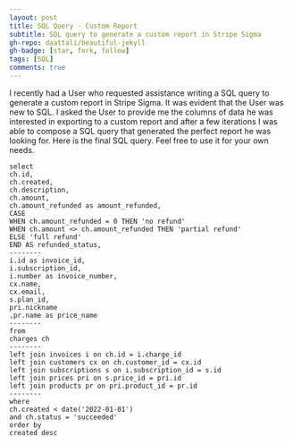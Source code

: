 ```yaml
---
layout: post
title: SQL Query - Custom Report
subtitle: SQL query to generate a custom report in Stripe Sigma
gh-repo: daattali/beautiful-jekyll
gh-badge: [star, fork, follow]
tags: [SQL]
comments: true
---
```


I recently had a User who requested assistance writing a SQL query to generate a custom report in Stripe Sigma. 
It was evident that the User was new to SQL. I asked the User to provide me the columns of data he was interested 
in exporting to a custom report and after a few iterations I was able to compose a SQL query that generated the 
perfect report he was looking for. Here is the final SQL query. Feel free to use it for your own needs.

~~~
select
ch.id,
ch.created,
ch.description,
ch.amount,
ch.amount_refunded as amount_refunded,
CASE
WHEN ch.amount_refunded = 0 THEN 'no refund'
WHEN ch.amount <> ch.amount_refunded THEN 'partial refund'
ELSE 'full refund'
END AS refunded_status,
--------
i.id as invoice_id,
i.subscription_id,
i.number as invoice_number,
cx.name,
cx.email,
s.plan_id,
pri.nickname
,pr.name as price_name
--------
from
charges ch
--------
left join invoices i on ch.id = i.charge_id
left join customers cx on ch.customer_id = cx.id
left join subscriptions s on i.subscription_id = s.id
left join prices pri on s.price_id = pri.id
left join products pr on pri.product_id = pr.id
--------
where
ch.created < date('2022-01-01')
and ch.status = 'succeeded'
order by
created desc
~~~

